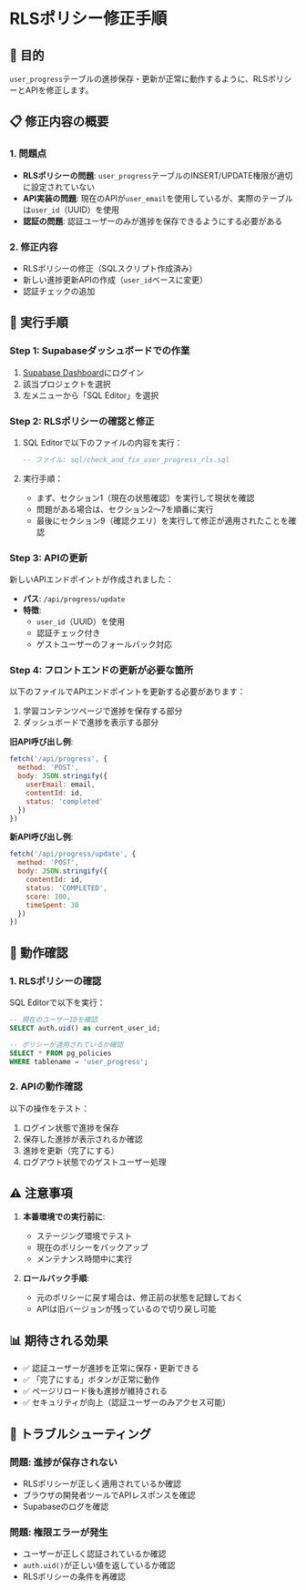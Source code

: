 # RLSポリシー修正手順

## 🎯 目的
`user_progress`テーブルの進捗保存・更新が正常に動作するように、RLSポリシーとAPIを修正します。

## 📋 修正内容の概要

### 1. 問題点
- **RLSポリシーの問題**: `user_progress`テーブルのINSERT/UPDATE権限が適切に設定されていない
- **API実装の問題**: 現在のAPIが`user_email`を使用しているが、実際のテーブルは`user_id`（UUID）を使用
- **認証の問題**: 認証ユーザーのみが進捗を保存できるようにする必要がある

### 2. 修正内容
- RLSポリシーの修正（SQLスクリプト作成済み）
- 新しい進捗更新APIの作成（`user_id`ベースに変更）
- 認証チェックの追加

## 🚀 実行手順

### Step 1: Supabaseダッシュボードでの作業

1. [Supabase Dashboard](https://app.supabase.com)にログイン
2. 該当プロジェクトを選択
3. 左メニューから「SQL Editor」を選択

### Step 2: RLSポリシーの確認と修正

1. SQL Editorで以下のファイルの内容を実行：
   ```sql
   -- ファイル: sql/check_and_fix_user_progress_rls.sql
   ```

2. 実行手順：
   - まず、セクション1（現在の状態確認）を実行して現状を確認
   - 問題がある場合は、セクション2〜7を順番に実行
   - 最後にセクション9（確認クエリ）を実行して修正が適用されたことを確認

### Step 3: APIの更新

新しいAPIエンドポイントが作成されました：
- **パス**: `/api/progress/update`
- **特徴**:
  - `user_id`（UUID）を使用
  - 認証チェック付き
  - ゲストユーザーのフォールバック対応

### Step 4: フロントエンドの更新が必要な箇所

以下のファイルでAPIエンドポイントを更新する必要があります：

1. 学習コンテンツページで進捗を保存する部分
2. ダッシュボードで進捗を表示する部分

**旧API呼び出し例**:
```javascript
fetch('/api/progress', {
  method: 'POST',
  body: JSON.stringify({
    userEmail: email,
    contentId: id,
    status: 'completed'
  })
})
```

**新API呼び出し例**:
```javascript
fetch('/api/progress/update', {
  method: 'POST',
  body: JSON.stringify({
    contentId: id,
    status: 'COMPLETED',
    score: 100,
    timeSpent: 30
  })
})
```

## 🧪 動作確認

### 1. RLSポリシーの確認
SQL Editorで以下を実行：
```sql
-- 現在のユーザーIDを確認
SELECT auth.uid() as current_user_id;

-- ポリシーが適用されているか確認
SELECT * FROM pg_policies 
WHERE tablename = 'user_progress';
```

### 2. APIの動作確認
以下の操作をテスト：
1. ログイン状態で進捗を保存
2. 保存した進捗が表示されるか確認
3. 進捗を更新（完了にする）
4. ログアウト状態でのゲストユーザー処理

## ⚠️ 注意事項

1. **本番環境での実行前に**:
   - ステージング環境でテスト
   - 現在のポリシーをバックアップ
   - メンテナンス時間中に実行

2. **ロールバック手順**:
   - 元のポリシーに戻す場合は、修正前の状態を記録しておく
   - APIは旧バージョンが残っているので切り戻し可能

## 📊 期待される効果

- ✅ 認証ユーザーが進捗を正常に保存・更新できる
- ✅ 「完了にする」ボタンが正常に動作
- ✅ ページリロード後も進捗が維持される
- ✅ セキュリティが向上（認証ユーザーのみアクセス可能）

## 🔧 トラブルシューティング

### 問題: 進捗が保存されない
- RLSポリシーが正しく適用されているか確認
- ブラウザの開発者ツールでAPIレスポンスを確認
- Supabaseのログを確認

### 問題: 権限エラーが発生
- ユーザーが正しく認証されているか確認
- `auth.uid()`が正しい値を返しているか確認
- RLSポリシーの条件を再確認
